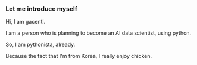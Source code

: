 ### Let me introduce myself

Hi, I am gacenti.

I am a person who is planning to become an AI data scientist, using python.

So, I am pythonista, already.

Because the fact that I'm from Korea, I really enjoy chicken.

<!--
**gacenti/gacenti** is a ✨ _special_ ✨ repository because its `README.md` (this file) appears on your GitHub profile.

Here are some ideas to get you started:

- 🔭 I’m currently working on ...
- 🌱 I’m currently learning ...
- 👯 I’m looking to collaborate on ...
- 🤔 I’m looking for help with ...
- 💬 Ask me about ...
- 📫 How to reach me: ...
- 😄 Pronouns: ...
- ⚡ Fun fact: ...
-->

